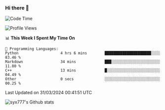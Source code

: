 ### Hi there 👋

<!--
**syx777/syx777** is a ✨ _special_ ✨ repository because its `README.md` (this file) appears on your GitHub profile.

Here are some ideas to get you started:

- 🔭 I’m currently working on ...
- 🌱 I’m currently learning ...
- 👯 I’m looking to collaborate on ...
- 🤔 I’m looking for help with ...
- 💬 Ask me about ...
- 📫 How to reach me: ...
- 😄 Pronouns: ...
- ⚡ Fun fact: ...
-->
<!--START_SECTION:waka-->
![Code Time](http://img.shields.io/badge/Code%20Time-30%20hrs%2017%20mins-blue)

![Profile Views](http://img.shields.io/badge/Profile%20Views-0-blue)

📊 **This Week I Spent My Time On** 

```text
💬 Programming Languages: 
Python                   4 hrs 6 mins        █████████████████████░░░░   83.46 % 
Markdown                 34 mins             ███░░░░░░░░░░░░░░░░░░░░░░   11.80 % 
C++                      13 mins             █░░░░░░░░░░░░░░░░░░░░░░░░   04.49 % 
Other                    0 secs              ░░░░░░░░░░░░░░░░░░░░░░░░░   00.25 % 
```


 Last Updated on 31/03/2024 00:41:51 UTC
<!--END_SECTION:waka-->

![syx777's Github stats](https://github-readme-stats.vercel.app/api?username=syx777&show_icons=true)

